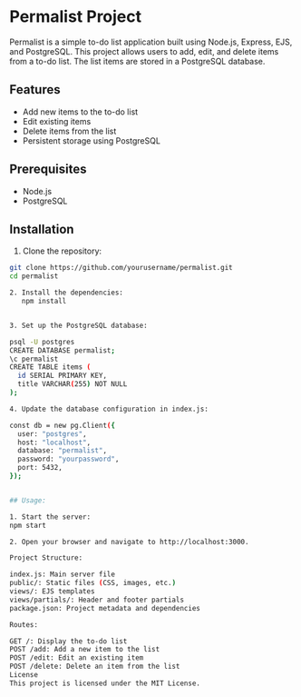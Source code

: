 # Permalist Project

Permalist is a simple to-do list application built using Node.js, Express, EJS, and PostgreSQL. This project allows users to add, edit, and delete items from a to-do list. The list items are stored in a PostgreSQL database.

## Features

- Add new items to the to-do list
- Edit existing items
- Delete items from the list
- Persistent storage using PostgreSQL

## Prerequisites

- Node.js
- PostgreSQL

## Installation

1. Clone the repository:

```sh
git clone https://github.com/yourusername/permalist.git
cd permalist

2. Install the dependencies:
   npm install


3. Set up the PostgreSQL database:

psql -U postgres
CREATE DATABASE permalist;
\c permalist
CREATE TABLE items (
  id SERIAL PRIMARY KEY,
  title VARCHAR(255) NOT NULL
);

4. Update the database configuration in index.js:

const db = new pg.Client({
  user: "postgres",
  host: "localhost",
  database: "permalist",
  password: "yourpassword",
  port: 5432,
});


## Usage:

1. Start the server:
npm start

2. Open your browser and navigate to http://localhost:3000.

Project Structure:

index.js: Main server file
public/: Static files (CSS, images, etc.)
views/: EJS templates
views/partials/: Header and footer partials
package.json: Project metadata and dependencies

Routes:

GET /: Display the to-do list
POST /add: Add a new item to the list
POST /edit: Edit an existing item
POST /delete: Delete an item from the list
License
This project is licensed under the MIT License.
```
